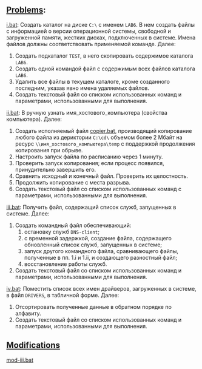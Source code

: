 ## [Problems](problems.pdf):
[i.bat](i.bat): Создать каталог на диске `С:\` с именем `LAB6`. В нем создать файлы с
информацией о версии операционной системы, свободной и загруженной памяти, жестких дисках, подключенных в системе. Имена файлов должны соответствовать применяемой команде. Далее:
1. Создать подкаталог `TEST`, в него скопировать содержимое каталога `LAB6`.
2. Создать одной командой файл с содержимым всех файлов каталога `LAB6`.
3. Удалить все файлы в текущем каталоге, кроме созданного последним, указав явно
имена удаляемых файлов.
4. Создать текстовый файл со списком использованных команд и параметрами,
использованными для выполнения.

[ii.bat](ii.bat): В ручную узнать имя_хостового_компьютера (свойства компьютера). Далее:
1. Создать исполняемый файл [copier.bat](copier.bat), производящий копирование любого файла из дериктории `C:\cd\` объемом более 2 Мбайт на ресурс `\\имя_хостового_компьютера\temp` с поддержкой продолжения копирования при обрыве.
2. Настроить запуск файла по расписанию через 1 минуту.
3. Проверить запуск копирования; если процесс появился, принудительно завершить его.
4. Сравнить исходный и конечный файл. Проверить их целостность.
5. Продолжить копирование с места разрыва.
6. Создать текстовый файл со списком использованных команд с параметрами, использованными для выполнения.

[iii.bat](iii.bat): Получить файл, содержащий список служб, запущенных в системе. Далее:
1. Создать командный файл обеспечивающий:
	1. остановку служб `DNS-client`;
	2. с временной задержкой, создание файла, содержащего обновленный список служб, запущенных в системе;
	3. запуск другого командного файла, сравнивающего файлы, полученные в пп. 1.i и 1.ii, и создающего разностный файл;
	4. восстановление работы служб.
2. Создать текстовый файл со списком использованных команд и параметрами, использованными для выполнения.

[iv.bat](iv.bat): Поместить список всех имен драйверов, загруженных в системе, в файл `DRIVERS`, в табличной форме. Далее:
1. Отсортировать полученные данные в обратном порядке по алфавиту.
2. Создать текстовый файл со списком использованных команд и параметрами,
использованными для выполнения.


## [Modifications](/lab6/mods/)
[mod-iii.bat](/lab6/mods/mod-iii.bat) 
